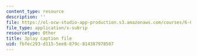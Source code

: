 ```yaml
---
content_type: resource
description: ''
file: https://ol-ocw-studio-app-production.s3.amazonaws.com/courses/6-033-computer-system-engineering-spring-2018/fbfec293d1155ee8879c814387978507_r2_-2KW76ec.vtt
file_type: application/x-subrip
resourcetype: Other
title: 3play caption file
uid: fbfec293-d115-5ee8-879c-814387978507
---
```

